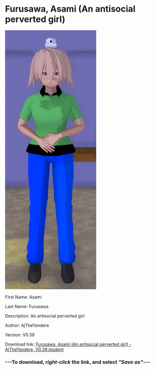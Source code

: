 # Furusawa, Asami (An antisocial perverted girl)

<img src = "https://raw.githubusercontent.com/Arbiter1223/Daigaku-Gurashi-Custom-Students/master/Students/Files/Furusawa%2C%20Asami%20(An%20antisocial%20perverted%20girl).png">

First Name: Asami

Last Name: Furusawa

Description: An antisocial perverted girl

Author: AjTheYandere

Version: V0.39

Download link: <a href="https://raw.githubusercontent.com/Arbiter1223/Daigaku-Gurashi-Custom-Students/master/Students/Files/Furusawa%2C%20Asami%20(An%20antisocial%20perverted%20girl)%20-%20AjTheYandere%2C%20V0.39.student">Furusawa, Asami (An antisocial perverted girl) - AjTheYandere, V0.39.student</a>

### ---**To download, _right-click_ the link, and select _"Save as"_**---
